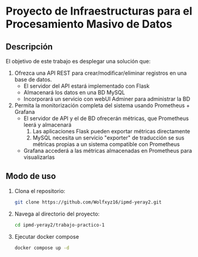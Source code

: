 # Proyecto de Infraestructuras para el Procesamiento Masivo de Datos

## Descripción
El objetivo de este trabajo es desplegar una solución que:

1. Ofrezca una API REST para crear/modificar/eliminar registros en una base de datos.
    * El servidor del API estará implementado con Flask
    * Almacenará los datos en una BD MySQL
    * Incorporará un servicio con webUI Adminer para administrar la BD
2. Permita la monitorización completa del sistema usando Prometheus + Grafana
    * El servidor de API y el de BD ofrecerán métricas, que Prometheus leerá y almacenará
        1. Las aplicaciones Flask pueden exportar métricas directamente
        2. MySQL necesita un servicio "exporter" de traducción se sus métricas propias a un sistema
            compatible con Prometheus
    * Grafana accederá a las métricas almacenadas en Prometheus para visualizarlas


## Modo de uso
1. Clona el repositorio:
    ```bash
    git clone https://github.com/Wolfxyz16/ipmd-yeray2.git
    ```
2. Navega al directorio del proyecto:
    ```bash
    cd ipmd-yeray2/trabajo-practico-1
    ```
3. Ejecutar docker compose
    ```bash
    docker compose up -d
    ```
